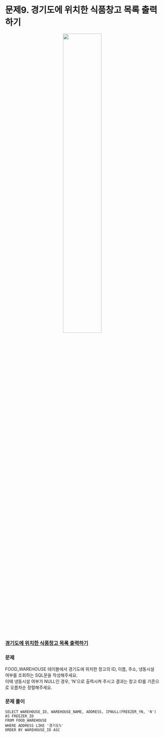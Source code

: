 # 문제9. 경기도에 위치한 식품창고 목록 출력하기
<center><img src="https://user-images.githubusercontent.com/77037338/210046724-5f984c66-80c3-4c70-9fdc-32371e86c30c.png" width="50%" height="50%"></center>

### [경기도에 위치한 식품창고 목록 출력하기](https://school.programmers.co.kr/learn/courses/30/lessons/131114)

### 문제
FOOD_WAREHOUSE 테이블에서 경기도에 위치한 창고의 ID, 이름, 주소, 냉동시설 여부를 조회하는 SQL문을 작성해주세요. <br>
이때 냉동시설 여부가 NULL인 경우, 'N'으로 출력시켜 주시고 결과는 창고 ID를 기준으로 오름차순 정렬해주세요.<br>

### 문제 풀이
```Mysql
SELECT WAREHOUSE_ID, WAREHOUSE_NAME, ADDRESS, IFNULL(FREEZER_YN, 'N') AS FREEZER_ID
FROM FOOD_WAREHOUSE
WHERE ADDRESS LIKE '경기도%'
ORDER BY WAREHOUSE_ID ASC
```
